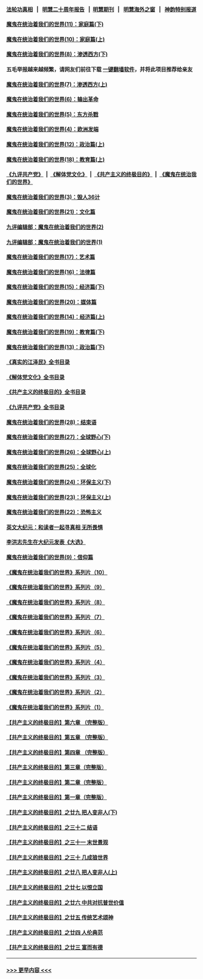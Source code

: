 #### [法轮功真相](https://github.com/gfw-breaker/truth/blob/master/README.md?t=0) &nbsp;&nbsp;|&nbsp;&nbsp; [明慧二十周年报告](https://github.com/gfw-breaker/mh-reports/blob/master/README.md?t=0) &nbsp;&nbsp;|&nbsp;&nbsp;[明慧期刊](https://github.com/gfw-breaker/mh-qikan) &nbsp;&nbsp;|&nbsp;&nbsp; [明慧海外之窗](https://github.com/gfw-breaker/mh-news/blob/master/README.md?t=0) &nbsp;&nbsp;|&nbsp;&nbsp; [神韵特别报道](https://github.com/gfw-breaker/mh-news/blob/master/shenyun.md?t=0)
#### [魔鬼在统治着我们的世界(11)：家庭篇(下)](../pages/nsc422/n10440961.md?t=12070950) 
#### [魔鬼在统治着我们的世界(10)：家庭篇(上)](../pages/nsc422/n10435448.md?t=12070950) 
#### [魔鬼在统治着我们的世界(8)：渗透西方(下)](../pages/nsc422/n10429603.md?t=12070950) 
#### 五毛举报越来越频繁，请网友们前往下载 [一键翻墙软件](https://github.com/gfw-breaker/ssr-accounts)，并将此项目推荐给亲友
#### [魔鬼在统治着我们的世界(7)：渗透西方(上)](../pages/nsc422/n10426013.md?t=12070950) 
#### [魔鬼在统治着我们的世界(6)：输出革命](../pages/nsc422/n10421536.md?t=12070950) 
#### [魔鬼在统治着我们的世界(5)：东方杀戮](../pages/nsc422/n10417707.md?t=12070950) 
#### [魔鬼在统治着我们的世界(4)：欧洲发端](../pages/nsc422/n10414890.md?t=12070950) 
#### [魔鬼在统治着我们的世界(12)：政治篇(上)](../pages/nsc422/n10444576.md?t=12070950) 
#### [魔鬼在统治着我们的世界(18)：教育篇(上)](../pages/nsc422/n10526970.md?t=12070950) 
#### [《九评共产党》](https://github.com/begood0513/9ping.md/blob/master/README.md) &nbsp;|&nbsp; [《解体党文化》](../../../../jtdwh.md/blob/master/README.md)  &nbsp;|&nbsp; [《共产主义的终极目的》](../../../../gczydzjmd.md/blob/master/README.md) &nbsp;|&nbsp; [《魔鬼在统治我们的世界》](../../../../mgztzwmdsj.md/blob/master/README.md) 
#### [魔鬼在统治着我们的世界(3)：毁人36计](../pages/nsc422/n10411583.md?t=12070950) 
#### [魔鬼在统治着我们的世界(21)：文化篇](../pages/nsc422/n10597706.md?t=12070950) 
#### [九评编辑部：魔鬼在统治着我们的世界(2)](../pages/nsc422/n10410036.md?t=12070950) 
#### [九评编辑部：魔鬼在统治着我们的世界(1)](../pages/nsc422/n10406825.md?t=12070950) 
#### [魔鬼在统治着我们的世界(17)：艺术篇](../pages/nsc422/n10499093.md?t=12070950) 
#### [魔鬼在统治着我们的世界(16)：法律篇](../pages/nsc422/n10485969.md?t=12070950) 
#### [魔鬼在统治着我们的世界(15)：经济篇(下)](../pages/nsc422/n10469975.md?t=12070950) 
#### [魔鬼在统治着我们的世界(20)：媒体篇](../pages/nsc422/n10586579.md?t=12070950) 
#### [魔鬼在统治着我们的世界(14)：经济篇(上)](../pages/nsc422/n10457370.md?t=12070950) 
#### [魔鬼在统治着我们的世界(19)：教育篇(下)](../pages/nsc422/n10564808.md?t=12070950) 
#### [魔鬼在统治着我们的世界(13)：政治篇(下)](../pages/nsc422/n10448270.md?t=12070950) 
#### [《真实的江泽民》全书目录](../pages/nsc422/n13721399.md?t=12070950) 
#### [《解体党文化》全书目录](../pages/nsc422/n13721157.md?t=12070950) 
#### [《共产主义的终极目的》全书目录](../pages/nsc422/n13721048.md?t=12070950) 
#### [《九评共产党》全书目录](../pages/nsc422/n13708085.md?t=12070950) 
#### [魔鬼在统治着我们的世界(28)：结束语](../pages/nsc422/n10936246.md?t=12070950) 
#### [魔鬼在统治着我们的世界(27)：全球野心(下)](../pages/nsc422/n10928319.md?t=12070950) 
#### [魔鬼在统治着我们的世界(26)：全球野心(上)](../pages/nsc422/n10900318.md?t=12070950) 
#### [魔鬼在统治着我们的世界(25)：全球化](../pages/nsc422/n10788205.md?t=12070950) 
#### [魔鬼在统治着我们的世界(24)：环保主义(下)](../pages/nsc422/n10695307.md?t=12070950) 
#### [魔鬼在统治着我们的世界(23)：环保主义(上)](../pages/nsc422/n10688613.md?t=12070950) 
#### [魔鬼在统治着我们的世界(22)：恐怖主义](../pages/nsc422/n10614727.md?t=12070950) 
#### [英文大纪元：和读者一起寻真相 无所畏惧](../pages/nsc422/n12542027.md?t=12070950) 
#### [李洪志先生在大纪元发表《大选》](../pages/nsc422/n12534746.md?t=12070950) 
#### [魔鬼在统治着我们的世界(9)：信仰篇](../pages/nsc422/n10432159.md?t=12070950) 
#### [《魔鬼在统治着我们的世界》系列片（10）](../pages/nsc422/n12292670.md?t=12070950) 
#### [《魔鬼在统治着我们的世界》系列片（9）](../pages/nsc422/n12290859.md?t=12070950) 
#### [《魔鬼在统治着我们的世界》系列片（8）](../pages/nsc422/n12287445.md?t=12070950) 
#### [《魔鬼在统治着我们的世界》系列片（7）](../pages/nsc422/n12283425.md?t=12070950) 
#### [《魔鬼在统治着我们的世界》系列片（6）](../pages/nsc422/n12282314.md?t=12070950) 
#### [《魔鬼在统治着我们的世界》系列片（5）](../pages/nsc422/n12281419.md?t=12070950) 
#### [《魔鬼在统治着我们的世界》系列片（4）](../pages/nsc422/n12274024.md?t=12070950) 
#### [《魔鬼在统治着我们的世界》系列片（3）](../pages/nsc422/n12271322.md?t=12070950) 
#### [《魔鬼在统治着我们的世界》系列片（2）](../pages/nsc422/n12269049.md?t=12070950) 
#### [《魔鬼在统治着我们的世界》系列片（1）](../pages/nsc422/n12267575.md?t=12070950) 
#### [【共产主义的终极目的】第六章 （完整版）](../pages/nsc422/n11428913.md?t=12070950) 
#### [【共产主义的终极目的】第五章 （完整版）](../pages/nsc422/n11428912.md?t=12070950) 
#### [【共产主义的终极目的】第四章 （完整版）](../pages/nsc422/n11428907.md?t=12070950) 
#### [【共产主义的终极目的】第三章（完整版）](../pages/nsc422/n11428848.md?t=12070950) 
#### [【共产主义的终极目的】第二章（完整版）](../pages/nsc422/n11428831.md?t=12070950) 
#### [【共产主义的终极目的】第一章（完整版）](../pages/nsc422/n11417651.md?t=12070950) 
#### [【共产主义的终极目的】之廿九 把人变非人(下)](../pages/nsc422/n11344140.md?t=12070950) 
#### [【共产主义的终极目的】之三十二 结语](../pages/nsc422/n11360535.md?t=12070950) 
#### [【共产主义的终极目的】之三十一 末世景观](../pages/nsc422/n11351129.md?t=12070950) 
#### [【共产主义的终极目的】之三十 几成狼世界](../pages/nsc422/n11348280.md?t=12070950) 
#### [【共产主义的终极目的】之廿八 把人变非人(上)](../pages/nsc422/n11340492.md?t=12070950) 
#### [【共产主义的终极目的】之廿七 以恨立国](../pages/nsc422/n11336944.md?t=12070950) 
#### [【共产主义的终极目的】之廿六 中共对抗普世价值](../pages/nsc422/n11324785.md?t=12070950) 
#### [【共产主义的终极目的】之廿五 传统艺术颂神](../pages/nsc422/n11296396.md?t=12070950) 
#### [【共产主义的终极目的】之廿四 人伦典范](../pages/nsc422/n11296397.md?t=12070950) 
#### [【共产主义的终极目的】之廿三 富而有德](../pages/nsc422/n11283598.md?t=12070950) 

----
#### [ >>> 更早内容 <<< ](../indexes/nsc422-earlier.md)
